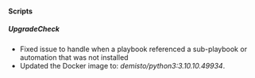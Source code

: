 
#### Scripts

##### UpgradeCheck

- Fixed issue to handle when a playbook referenced a sub-playbook or automation that was not installed
- Updated the Docker image to: *demisto/python3:3.10.10.49934*.
